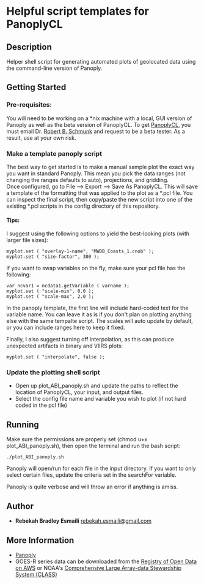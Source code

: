 # Helpful script templates for PanoplyCL

## Description
Helper shell script for generating automated plots of geolocated data using the command-line version of Panoply.

## Getting Started
### Pre-requisites:
You will need to be working on a *nix machine with a local, GUI version of Panoply as well as the beta version of PanoplyCL. To get [PanoplyCL](https://www.giss.nasa.gov/tools/panoply/), you must email Dr. [Robert B. Schmunk](mailto:robert.b.schmunk@nasa.gov) and request to be a beta tester. As a result, use at your own risk.

### Make a template panoply script
The best way to get started is to make a manual sample plot the exact way you want in standard Panoply. This mean you pick the data ranges (not changing the ranges defaults to auto), projections, and gridding.  
Once configured, go to File --> Export --> Save As PanoplyCL.
This will save a template of the formatting that was applied to the plot as a *.pcl file. You can inspect the final script, then copy/paste the new script into one of the existing \*.pcl scripts in the config directory of this repository.

#### Tips:
I suggest using the following options to yield the best-looking plots (with larger file sizes):

```
myplot.set ( "overlay-1-name", "MWDB_Coasts_1.cnob" );
myplot.set ( "size-factor", 300 );
```

If you want to swap variables on the fly, make sure your pcl file has the following:
```
var ncvar1 = ncdata1.getVariable ( varname );
myplot.set ( "scale-min", 0.0 );
myplot.set ( "scale-max", 2.0 );
```
In the panoply template, the first line will include hard-coded text for the variable name. You can leave it as is if you don't plan on plotting anything else with the same tempalte script. The scales will auto update by default, or you can include ranges here to keep it fixed.

Finally, I also suggest turning off interpolation, as this can produce unexpected artifacts in binary and VIIRS plots:
```
myplot.set ( "interpolate", false );
```

### Update the plotting shell script
* Open up plot\_ABI\_panoply.sh and update the paths to reflect the location of PanoplyCL, your input, and output files.
* Select the config file name and variable you wish to plot (if not hard coded in the pcl file)

## Running
Make sure the permissions are properly set (chmod u+x plot\_ABI\_panoply.sh), then open the terminal and run the bash script:
```
./plot_ABI_panoply.sh
```
Panoply will open/run for each file in the input directory. If you want to only select certain files, update the criteria set in the searchFor variable.

Panoply is quite verbose and will throw an error if anything is amiss.

## Author
* **Rebekah Bradley Esmaili** [rebekah.esmaili@gmail.com](mailto:rebekah.esmaili@gmail.com)

## More Information
* [Panoply](https://www.giss.nasa.gov/tools/panoply/)
* GOES-R series data can be downloaded from the [Registry of Open Data on AWS](https://registry.opendata.aws/noaa-goes/) or NOAA's [Comprehensive Large Array-data Stewardship System (CLASS)](https://www.class.noaa.gov/)
